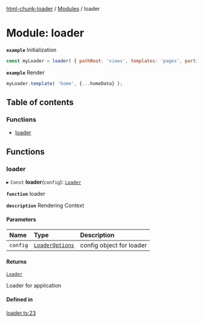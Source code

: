 [html-chunk-loader](../README.md) / [Modules](../modules.md) / loader

# Module: loader

**`example`** Initialization
```javascript
const myLoader = loader( { pathRoot: 'views', templates: 'pages', partials: 'partials' } );
```

**`example`** Render
```javascript
myLoader.template( 'home', {...homeData} );
```

## Table of contents

### Functions

- [loader](loader.md#loader)

## Functions

### loader

▸ `Const` **loader**(`config`): [`Loader`](options.md#loader)

**`function`** loader

**`description`** Rendering Context

#### Parameters

| Name | Type | Description |
| :------ | :------ | :------ |
| `config` | [`LoaderOptions`](options.md#loaderoptions) | config object for loader |

#### Returns

[`Loader`](options.md#loader)

Loader for application

#### Defined in

[loader.ts:23](https://github.com/abschill/html-chunk-loader/blob/210d914/lib/loader.ts#L23)
